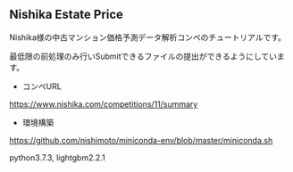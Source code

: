 ## Nishika Estate Price

Nishika様の中古マンション価格予測データ解析コンペのチュートリアルです。

最低限の前処理のみ行いSubmitできるファイルの提出ができるようにしています。

 - コンペURL

https://www.nishika.com/competitions/11/summary

 - 環境構築

https://github.com/nishimoto/miniconda-env/blob/master/miniconda.sh

python3.7.3, lightgbm2.2.1
